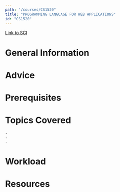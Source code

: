```yaml
---
path: "/courses/CS1520"
title: "PROGRAMMING LANGUAGE FOR WEB APPLICATIONS"
id: "CS1520"
---
```


[Link to SCI]("http://courses.sci.pitt.edu/courses/courses/view/CS-1520")

# General Information

# Advice

# Prerequisites

<!-- PREREQ_REPLACEMENT (Do not remove) -->

<!-- END PREREQ_REPLACEMENT (Do not remove) -->

# Topics Covered

    -
    -
    -

# Workload

<!-- TESTIMONIALS
# Testimonials
This gets replaced with Gatsby, its
data comes from Google Sheets for easier
editing!
-->

# Resources
